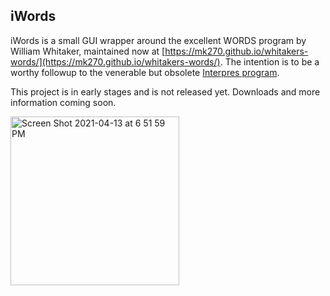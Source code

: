 ## iWords

iWords is a small GUI wrapper around the excellent WORDS program by William Whitaker, maintained now at [https://mk270.github.io/whitakers-words/](https://mk270.github.io/whitakers-words/). The intention is to be a worthy followup to the venerable but obsolete [Interpres program](https://sites.google.com/site/erikandremendoza/).

This project is in early stages and is not released yet. Downloads and more information coming soon.

<a href="https://user-images.githubusercontent.com/2500910/114791452-95bdf500-9d54-11eb-9737-732701851621.png"><img width="270" alt="Screen Shot 2021-04-13 at 6 51 59 PM" src="https://user-images.githubusercontent.com/2500910/114791400-7f179e00-9d54-11eb-89ef-12ad462cff73.png"></a>

